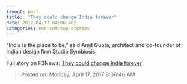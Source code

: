 ```yaml
---
layout: post
title:  "They could change India forever"
date: 2017-04-17 04:06:46Z
categories: cnn-com-top-stories
---
```


"India is the place to be," said Amit Gupta, architect and co-founder of Indian design firm Studio Symbiosis.


Full story on F3News: [They could change India forever](http://www.f3nws.com/n/JJg3bH)

> Posted on: Monday, April 17, 2017 9:06:46 AM
